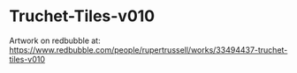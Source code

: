 # Truchet-Tiles-v010
Artwork on redbubble at: https://www.redbubble.com/people/rupertrussell/works/33494437-truchet-tiles-v010
